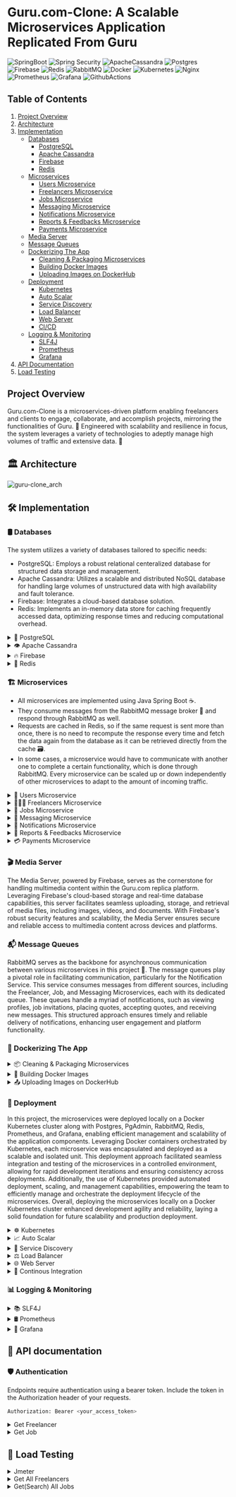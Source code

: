 # Guru.com-Clone: A Scalable Microservices Application Replicated From Guru

![SpringBoot](https://img.shields.io/badge/Spring_Boot-F2F4F9?style=for-the-badge&logo=spring-boot)
![Spring Security](https://img.shields.io/badge/Spring_Security-6DB33F?style=for-the-badge&logo=Spring-Security&logoColor=white)
![ApacheCassandra](https://img.shields.io/badge/cassandra-%231287B1.svg?style=for-the-badge&logo=apache-cassandra&logoColor=white)
![Postgres](https://img.shields.io/badge/postgres-%23316192.svg?style=for-the-badge&logo=postgresql&logoColor=white)
![Firebase](https://img.shields.io/badge/firebase-FFA611.svg?style=for-the-badge&logo=firebase&logoColor=white)
![Redis](https://img.shields.io/badge/redis-%23DD0031.svg?style=for-the-badge&logo=redis&logoColor=white)
![RabbitMQ](https://img.shields.io/badge/RabbitMQ-%23FF6600.svg?style=for-the-badge&amp;logo=rabbitmq&amp;logoColor=white)
![Docker](https://img.shields.io/badge/Docker-2CA5E0?style=for-the-badge&logo=docker&logoColor=white)
![Kubernetes](https://img.shields.io/badge/Kubernetes-326CE5?style=for-the-badge&logo=Kubernetes&logoColor=white)
![Nginx](https://img.shields.io/badge/nginx-009900.svg?style=for-the-badge&logo=nginx&logoColor=white)
![Prometheus](https://img.shields.io/badge/Prometheus-000000?style=for-the-badge&logo=prometheus&labelColor=000000)
![Grafana](https://img.shields.io/badge/Grafana-000000?style=for-the-badge&logo=grafana&labelColor=000000)
![GithubActions](https://img.shields.io/badge/Github%20Actions-282a2e?style=for-the-badge&logo=githubactions&logoColor=367cfe)


## Table of Contents

1. [Project Overview](#project-overview)
2. [Architecture](#🏛️-architecture)
3. [Implementation](#implementation)
   - [Databases](#databases)
     - [PostgreSQL](#postgreSQL)
     - [Apache Cassandra](#apache-cassandra)
     - [Firebase](#firebase)
     - [Redis](#redis)
   - [Microservices](#microservices)
     - [Users Microservice](#users-microservice)
     - [Freelancers Microservice](#freelancers-microservice)
     - [Jobs Microservice](#jobs-microservice)
     - [Messaging Microservice](#messaging-microservice)
     - [Notifications Microservice](#notifications-microservice)
     - [Reports & Feedbacks Microservice](#reports&feedbacks-microservice)
     - [Payments Microservice](#payments-microservice)
   - [Media Server](#media-server)
   - [Message Queues](#message-queues)
   - [Dockerizing The App](#dockerizing-the-app)
     - [Cleaning & Packaging Microservices](#cleaning-&-packaging-microservices) 
     - [Building Docker Images](#building-docker-images)
     - [Uploading Images on DockerHub](#uploading-image-dockerhub)
   - [Deployment](#deployment)
     - [Kubernetes](#kubernetes)
     - [Auto Scalar](#auto-scalar)
     - [Service Discovery](#service-discovery)
     - [Load Balancer](#load-balancer)
     - [Web Server](#web-server)
     - [CI/CD](#contionous-integration)
   - [Logging & Monitoring](#logging&monitoring)
     - [SLF4J](#slf4j)
     - [Prometheus](#prometheus)
     - [Grafana](#grafana)
4. [API Documentation](#api-documentation)
5. [Load Testing](#load-testing)


## Project Overview

Guru.com-Clone is a microservices-driven platform enabling freelancers and clients to engage, collaborate, and accomplish projects, mirroring the functionalities of Guru. 💼 Engineered with scalability and resilience in focus, the system leverages a variety of technologies to adeptly manage high volumes of traffic and extensive data. 🚀

## 🏛️ Architecture

![guru-clone_arch]()


## 🛠️ Implementation

### 🛢️ Databases
 The system utilizes a variety of databases tailored to specific needs:

- PostgreSQL: Employs a robust relational centeralized database for structured data storage and management.
- Apache Cassandra: Utilizes a scalable and distributed NoSQL database for handling large volumes of unstructured data with high availability and fault tolerance.
- Firebase: Integrates a cloud-based database solution.
- Redis: Implements an in-memory data store for caching frequently accessed data, optimizing response times and reducing computational overhead.
  
<details>
   <summary>
      🐘 PostgreSQL
   </summary>
  In the system architecture, a centralized PostgreSQL database is employed as the main data repository accessed by most microservices. Notably, due to the read-intensive nature of these services and the complexity of their queries, they extensively rely on the centralized PostgreSQL database. This centralized approach facilitates efficient data management and accessibility across the system, accommodating the intricate relationships between different data entities and supporting the execution of complex queries tailored to the specific requirements of each microservice.
</details>

<details>
   <summary>
      👁 Apache Cassandra
   </summary>
  The message and report/feedback services in the system leverage Apache Cassandra as their underlying data store, owing to their write-intensive operations and straightforward CRUD (Create, Read, Update, Delete) queries. Apache Cassandra's distributed architecture and support for linear scalability make it well-suited for accommodating the high volume of write operations generated by these services. Additionally, the simplicity of their data relationships and query patterns eliminates the need for complex table replication based on different keys, streamlining data management and ensuring efficient performance.
</details>

<details>
   <summary>
      🔥 Firebase
   </summary>
  Firebase serves as the media server for the system, providing a cloud-based solution for storing and serving media content. Its real-time database and storage capabilities enable seamless integration with the application, allowing users to upload, retrieve, and stream media files with minimal latency. Firebase's scalability and reliability ensure uninterrupted access to media content, while its authentication and security features safeguard sensitive data. By leveraging Firebase as a media server, the system delivers a seamless and responsive multimedia experience to users across platforms.
</details>

<details>
   <summary>
      💾 Redis
   </summary>
  Redis plays a pivotal role in the system architecture, serving as a high-performance caching layer for optimizing data access and response times. Utilized across various microservices, Redis efficiently stores and retrieves frequently accessed data, such as session information, user preferences, and temporary application state. Its in-memory data storage and support for data structures enable fast and reliable caching, reducing the need for repeated computations and database queries. By leveraging Redis, the system enhances scalability, resilience, and overall performance, ensuring a seamless and responsive user experience. This caching mechanism significantly reduces the load on the database server, alleviating potential bottlenecks and enhancing overall system performance by minimizing the need for repetitive and resource-intensive database queries.
</details>

### 🏗️ Microservices

- All microservices are implemented using Java Spring Boot ☕.
- They consume messages from the RabbitMQ message broker 🐰 and respond through RabbitMQ as well.
- Requests are cached in Redis, so if the same request is sent more than once, there is no need to recompute the response every time and fetch the data again from the database as it can be retrieved directly from the cache 🗃️.
- In some cases, a microservice would have to communicate with another one to complete a certain functionality, which is done through RabbitMQ. Every microservice can be scaled up or down independently of other microservices to adapt to the amount of incoming traffic.

<details>
   <summary>
      👥 Users Microservice
   </summary>
 The Users Microservice primarily focuses on user authentication (Login & Registeration), implemented using Spring Boot Security. This service interacts mainly with PostgreSQL for user data storage and management. Additionally, to optimize authentication performance, the service caches the generated JWT tokens upon successful login in a shared Redis cache. Moreover, the Users Microservice handles common operations shared by all users (clients and freelancers), such as changing username/password and other user-related functionalities.
</details>

<details>
   <summary>
      👨🏻‍💻 Freelancers Microservice
   </summary>
  The Freelancer Microservice serves as the backbone for managing freelancer-related operations within the Guru.com replica. Leveraging Spring Boot, this microservice facilitates freelamcer profile management, and skillset showcasing of freelancers like portfolios,services and dedicated resources.Additionally, the microservice handles tasks such as adding and removing team members(non-individual accounts) ensuring seamless collaboration between freelancers and their teams. Utilizing Redis, freelancer microservice caches most viewed freelancer profiles.
</details>

<details>
   <summary>
       🔧 Jobs Microservice
   </summary>
  The Jobs Microservice forms the core of job management functionality within the Guru.com replica platform. Powered by Spring Boot, it enables clients to post job listings, specify project requirements, inviting freelancers to his job, and manage job postings. Moreover, it facilitates job discovery for freelancers, allowing them to browse, search, apply for, and manage active job opportunities efficiently. Additionally, the microservice handles freelancer placing quotes on different jobs, saving quote templates, adding certain jobs to jobwatchlist. Leverageing Redis, job microservice caches top frequent job search queries.
</details>

<details>
   <summary>
       💬 Messaging Microservice
   </summary>
  The Messaging Microservice plays a pivotal role in facilitating real-time communication between clients and freelancers on the Guru.com replica platform. Utilizing WebSocket technology and Spring Boot, this microservice enables instant messaging, and collaboration within project workspaces. Leveraging Apache Cassandra as its underlying data store, it ensures scalability and reliability for handling high volumes of messaging traffic.
</details>

<details>
   <summary>
       🔔 Notifications Microservice
   </summary>
  The Notification Microservice delivers timely and relevant notifications to users across the Guru.com replica platform. Powered by Spring Boot, it orchestrates the delivery of notifications related to quote updates(placing quote on a job posted by a client / accepting quote placed on a job by freelancer),received job invitations, profile views, and new received messaged.
</details>

<details>
   <summary>
       📝 Reports & Feedbacks Microservice
   </summary>
  The Report & Feedback Microservice is instrumental in fostering transparency and accountability within the Guru.com replica platform. Leveraging Spring Boot, this microservice empowers users to submit reports, provide feedback, and rate project engagements. Unlike other microservices, it utilizes Apache Cassandra along with messaging microservice as its underlying database solution. This choice ensures seamless scalability and fault tolerance, enabling the storage of large volumes of feedback data efficiently. With Cassandra's distributed architecture, the microservice maintains high availability and reliability, facilitating the storage and retrieval of user-generated content. 
</details>

<details>
   <summary>
      💳 Payments Microservice
   </summary>
   This microservice handles payment-related requests 💳. Both freelancers and clients have wallets, which they can add or withdraw money from. Both of them have a history of transactions, and freelancers can issue payment requests that are then paid by the clients, and the money is deposited into the freelancer's wallet. The DB used for this service is PostgreSQL 🐘, as payments require lots of ACID transactions in addition to strict consistency, which is achieved by relational databases.
</details>


 ### 🎬 Media Server

The Media Server, powered by Firebase, serves as the cornerstone for handling multimedia content within the Guru.com replica platform. Leveraging Firebase's cloud-based storage and real-time database capabilities, this server facilitates seamless uploading, storage, and retrieval of media files, including images, videos, and documents. With Firebase's robust security features and scalability, the Media Server ensures secure and reliable access to multimedia content across devices and platforms. 

### 📬 Message Queues

RabbitMQ serves as the backbone for asynchronous communication between various microservices in this project 🐰. The message queues play a pivotal role in facilitating communication, particularly for the Notification Service. This service consumes messages from different sources, including the Freelancer, Job, and Messaging Microservices, each with its dedicated queue. These queues handle a myriad of notifications, such as viewing profiles, job invitations, placing quotes, accepting quotes, and receiving new messages. This structured approach ensures timely and reliable delivery of notifications, enhancing user engagement and platform functionality.

### 🐋 Dockerizing The App

<details>
   <summary>
      📦 Cleaning & Packaging Microservices
   </summary>
  To Dockerize the application, the first step involved executing Maven commands to clean and package the microservices. This process entailed running mvn clean to remove any previously compiled artifacts and mvn package to compile the source code, run tests, and package the application into executable .jar files. Each microservice, structured as a Maven project, underwent this meticulous process to ensure that all dependencies were resolved and included in the packaged artifacts. These .jar files served as the executable units encapsulating the microservices, ready for containerization within Docker. This methodical approach laid a solid foundation for seamless integration and deployment within Docker containers.
</details>

<details>
   <summary>
      🔨 Building Docker Images
   </summary>
  After cleaning and packaging the microservices, the next step involved building Docker images for each microservice. This process was accomplished using Dockerfile configurations, which specified the environment and dependencies required to run the microservice within a Docker container. Leveraging Docker's build capabilities, the Docker images were created with efficiency and consistency. Each Docker image encapsulated the packaged microservice artifact, ensuring that it could be executed within a containerized environment. This step ensured that the microservices were properly containerized and ready for deployment across various environments.
</details>

<details>
   <summary>
      📤 Uploading Images on DockerHub
   </summary>
  Once the Docker images for the microservices were built, the final step involved uploading these images to DockerHub. DockerHub served as the central repository for storing and sharing Docker images, providing a convenient platform for managing and distributing containerized applications. Each Docker image was tagged with version information and securely uploaded to DockerHub. This process made the Docker images accessible online and facilitated seamless deployment across different environments. By leveraging DockerHub, it was ensured that the Docker images were readily available for deployment, streamlining the sharing and collaboration of containerized applications.
</details>

### 🚀 Deployment
In this project, the microservices were deployed locally on a Docker Kubernetes cluster along with Postgres, PgAdmin, RabbitMQ, Redis, Prometheus, and Grafana, enabling efficient management and scalability of the application components. Leveraging Docker containers orchestrated by Kubernetes, each microservice was encapsulated and deployed as a scalable and isolated unit. This deployment approach facilitated seamless integration and testing of the microservices in a controlled environment, allowing for rapid development iterations and ensuring consistency across deployments. Additionally, the use of Kubernetes provided automated deployment, scaling, and management capabilities, empowering the team to efficiently manage and orchestrate the deployment lifecycle of the microservices. Overall, deploying the microservices locally on a Docker Kubernetes cluster enhanced development agility and reliability, laying a solid foundation for future scalability and production deployment.

<details>
   <summary>
       ☸ Kubernetes
   </summary>
  The Kubernetes deployment configuration outlines the deployment details for the microservices within the application ecosystem. With a starting replica count of 2, Kubernetes ensures high availability by maintaining two instances of the microservice to handle incoming requests. Pods are selected based on the specified label, ensuring consistency in pod selection and management across the cluster. Each pod is based on a Docker image, configured to expose its own port for incoming traffic. The deployment incorporates a readiness probe, configured to check the "/actuator/health" endpoint of the Spring Boot application (That endpoint is predefined if the app uses spring boot actuator). This probe ensures that the deployed service is fully initialized and ready to accept requests before being added to the load balancer rotation. With an initial delay of 30 seconds and subsequent checks every 10 seconds, Kubernetes waits for the service to become ready before directing traffic to it. This approach prevents premature routing of requests to the service, guaranteeing a seamless user experience once the service is fully operational. Additionally, the deployment specifies resource requests and limits to manage the memory and CPU utilization of the deployed pods effectively. Resource requests are set to 128Mi of memory and 250m of CPU, while resource limits are set to 512Mi of memory and 750m of CPU. By defining these resource constraints, Kubernetes ensures efficient resource utilization and prevents resource contention among pods within the cluster.
</details>

<details>
   <summary>
       📈 Auto Scalar
   </summary>
 Before configuring the Horizontal Pod Autoscaler (HPA) for our microservices within the application ecosystem, we ensured the Kubernetes Metrics Server was enabled to gather resource utilization metrics across the cluster. With this prerequisite in place, The Horizontal Pod Autoscaler (HPA) configuration outlines the scaling behavior for a microservice within the application ecosystem. With a scale target reference to the corresponding Deployment, the HPA ensures dynamic scaling based on resource utilization metrics. The HPA is configured to scale up or down ⬆️⬇️ based on average CPU utilization, targeting a utilization threshold of 80% and scaling up to 5 parallel pod in total (limited to only 5 due to the host machine capabilites and RAM). When resource utilization exceeds this threshold, the HPA initiates scaling actions ⬆️ to increase the number of replicas, ensuring optimal performance and resource utilization. To prevent excessive scaling, the HPA incorporates scaling policies with stabilization windows for both scaling up and scaling down. These policies aim to stabilize the system before initiating scaling actions, avoiding rapid fluctuations in replica counts and ensuring stability under varying workload conditions. Overall, this HPA configuration enables adaptive scaling of microservices based on resource utilization, enhancing efficiency and performance within the Kubernetes cluster.
</details>

<details>
   <summary>
       🔎 Service Discovery
   </summary>
  In Kubernetes, service discovery is a crucial aspect of managing distributed applications. Kubernetes provides built-in service discovery mechanisms that allow applications to locate and communicate with each other dynamically. This is achieved through Kubernetes Services, which act as an abstraction layer to provide a stable endpoint for accessing pods that belong to a specific application. By using labels and selectors, Kubernetes Services automatically discover and route traffic to the appropriate pods, regardless of their underlying infrastructure or location within the cluster. This enables seamless communication between microservices and facilitates the scalability and resilience of distributed applications in Kubernetes environments.
</details>

<details>
   <summary>
       ⚖️ Load Balancer
   </summary>
  In Kubernetes, the built-in Load Balancer functionality is facilitated through the Kubernetes Service object. This component plays a pivotal role in distributing incoming traffic across multiple instances of an application or service deployed within a Kubernetes cluster. The Kubernetes Service abstracts away the complexities of load balancing by providing a stable endpoint, known as a ClusterIP, for accessing pods associated with a specific application or service. By leveraging labels and selectors defined in the Service configuration, Kubernetes dynamically routes incoming traffic to the appropriate pods, ensuring efficient load distribution and high availability. The routing algorithm used by the built-in Kubernetes Load Balancer is typically round-robin, which evenly distributes incoming requests among the available pods. This approach ensures that each pod receives a fair share of the incoming traffic, preventing overloading of any single pod and promoting scalability and resilience within the cluster.
</details>

<details>
   <summary>
       🌐 Web Server
   </summary>
  The Kubernetes Ingress configuration defines the routing rules for incoming HTTP traffic to the NGINX web server within the Kubernetes cluster. Using the Ingress resource, we exposed HTTP and HTTPS routes from outside the cluster to services within the cluster, enabling external access to applications and microservices. In this configuration, the Ingress resource specifies routing rules based on the requested host and URL path. Annotations are used to configure additional behavior, such as rewriting URL paths. The Ingress resource abstracts away the complexities of managing external access to services and provides a centralized configuration for routing HTTP traffic within the Kubernetes cluster.
</details>

<details>
   <summary>
       🔁 Continous Integration
   </summary>
  This project implements Continuous Integration (CI) using GitHub Actions, automating the build and deployment process for individual microservices like the Freelancer microservice. Triggered by code pushes to the "master" branch or pull requests targeting the same branch, the CI pipeline executes a tailored series of steps for each microservice. These steps include code checkout, Maven-based compilation (cleaning and packaging the app into .jar file), Docker image creation, and push to Docker Hub. By seamlessly integrating CI into the development workflow and utilizing triggers configured to activate only when modifications occur within the respective microservice directories, this approach ensures rapid feedback loops, enhanced code quality, and efficient delivery of updates to individual microservices while optimizing resource utilization and reducing unnecessary overhead.
</details>

### 📊 Logging & Monitoring

<details>
   <summary>
       📚 SLF4J
   </summary>
  We implemented logging functionality using the Simple Logging Facade for Java (SLF4J) framework, a widely adopted logging abstraction layer. This allows us to decouple the logging implementation from the application code, providing flexibility to switch between different logging frameworks such as Logback, Log4j, or Java Util Logging (JUL) without modifying the codebase. Our logging aspect, represented by the AppLogger class, utilizes SLF4J's logger interface to record method invocations, arguments, return values, exectution time, and exceptions. By leveraging SLF4J, we ensure consistent and standardized logging across our microservices, facilitating troubleshooting, monitoring, and performance analysis.
</details>

<details>
   <summary>
       🛢 Prometheus
   </summary>
  In our Kubernetes environment, we've integrated Prometheus for comprehensive monitoring and metrics collection across all services deployed within the cluster. Prometheus is configured to scrape Kubernetes metrics server data as well as Spring Boot Actuator endpoints exposed by each service. Leveraging Kubernetes service discovery, Prometheus dynamically discovers and scrapes relevant endpoints, ensuring seamless integration with new services as they are deployed. Annotations are utilized to specify scraping configurations for each service (/actuator/prometheus). This setup enables us to gather rich insights into the performance, health, and behavior of our microservices, empowering proactive monitoring, alerting, and analysis to maintain system reliability and scalability.
</details>

<details>
   <summary>
       📶 Grafana
   </summary>
  Within our Kubernetes cluster, we've deployed Grafana as a powerful visualization and monitoring tool to complement Prometheus. Grafana is configured to connect to Prometheus as a data source using the Prometheus server's cluster IP address and the exposed container port. This integration enables Grafana to query and visualize the rich metrics collected by Prometheus, providing insights into the health, performance, and behavior of our microservices. Leveraging Grafana's intuitive dashboarding capabilities, we've created custom dashboards tailored to monitor Kubernetes-specific metrics as well as application-level metrics exposed by Prometheus. This setup empowers our team with real-time visibility into the state of our Kubernetes environment and the performance of our microservices, facilitating informed decision-making and proactive monitoring.
  
  ![Grafana](https://github.com/AWahba1/Guru.com-clone/blob/master/Screenshots/sca1.png)
  ![Grafana](https://github.com/AWahba1/Guru.com-clone/blob/master/Screenshots/sca2.png)
  ![Grafana](https://github.com/AWahba1/Guru.com-clone/blob/master/Screenshots/sca3.png)
</details>

## 📜 API documentation

### 🛡️ Authentication
Endpoints require authentication using a bearer token. Include the token in the Authorization header of your requests. 

```bash
Authorization: Bearer <your_access_token>
```

<details>
   <summary>
      Get Freelancer
   </summary>
Description: Retrieves details of a specific freelancer.

- URL: http://scalabol.freelancer/freelancer/{freelancer_id}
- Method: GET

Request Parameters
- freelancer_id (path parameter): The ID of the freelancer to retrieve.
- Example Request

```bash
GET http://scalabol.freelancer/freelancer/d5a0c5f5-2911-41bc-be7b-559dd3a064b9
```

Response
- 200 OK: Returns the details of the requested freelancer.

```json
{
  "id": "d5a0c5f5-2911-41bc-be7b-559dd3a064b9",
  "name": "Freelancer1",
  "profile_views": 78,
  ...
}
```
- 404 Not Found: If the freelancer with the specified ID does not exist.

</details>

<details>
   <summary>
      Get Job
   </summary>
Description: Retrieves details of a specific job.

- URL: http://scalabol.job/jobs/{job_id}
- Method: GET

Request Parameters
- job_id (path parameter): The ID of the job to retrieve.
- Example Request

```bash
GET http://scalabol.job/jobs/64d950c5-cb47-4711-b1bc-cbe88415018f
```

Response
- 200 OK: Returns the details of the requested job.

```json
{
  "id": "64d950c5-cb47-4711-b1bc-cbe88415018f",
  "title": "E-commerce Mobile App",
  "description": "Sample Description",
  ...
}
```
- 404 Not Found: If the job with the specified ID does not exist.

</details>

## 🧪 Load Testing

<details>
   <summary>
      Jmeter
   </summary>
   
![jmeter](https://i0.wp.com/cdn-images-1.medium.com/max/800/1*KeuQ7uNalz2l4rBOyPAUpg.png?w=1180&ssl=1)

We used JMeter to load test our app we configured it to simulate hundred thousands of users' requests. here are some results for different endpoints. Here are a few examples of endpoint performance.
</details>

<details>
   <summary>
      Get All Freelancers
   </summary>
The 0.11% was due to running out of space as 5 active pods of freelancer service were logging at the same time overflowing the local host machine hard disk.

![gett all freelancers](https://github.com/AWahba1/Guru.com-clone/blob/master/Screenshots/sca4.png)
![gett all freelancers](https://github.com/AWahba1/Guru.com-clone/blob/master/Screenshots/sca5.png)

</details>

<details>
   <summary>
       Get(Search) All Jobs
   </summary>
   
   ![get all jobs](https://github.com/AWahba1/Guru.com-clone/blob/master/Screenshots/sca6.png)
</details>
